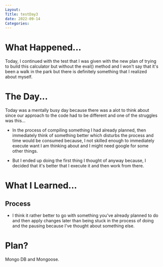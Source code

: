 ```yaml
---
Layout:
Title: testDay3
date: 2022-09-14
Categories:
---
```


# What Happened...

Today, I continued with the test that I was given with the new plan of trying to build this calculator but without the eval() method and I won't say that it's been a walk in the park but there is definitely something that I realized about myself.

# The Day...

Today was a mentally busy day because there was a alot to think about since our approach to the code had to be different and one of the struggles was this...

- In the process of compiling something I had already planned, then immediately think of something better which disturbs the process and time would be consumed because, I not skilled enough to immediately execute want I am thinking about and I might need google for some other things.

- But I ended up doing the first thing I thought of anyway because, I decided that it's better that I execute it and then work from there.

# What I Learned...
## Process

- I think it rather better to go with something you've already planned to do and then apply changes later than being stuck in the process of doing and the pausing because I've thought about something else.

# Plan?

Mongo DB and Mongoose.